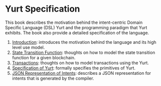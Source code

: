 # Yurt Specification

This book describes the motivation behind the intent-centric Domain Specific Language (DSL) Yurt and the programming paradigm that Yurt exhibits. The book also provide a detailed specification of the language.

1. [Introduction](intro/introduction.md): introduces the motivation behind the language and its high level use model.
1. [State Transition Function](intro/state_transition_function.md): thoughts on how to model the state transition function for a given blockchain.
1. [Transactions](intro/transactions.md): thoughts on how to model transactions using the Yurt.
1. [Specification of Yurt](yurt/yurt_spec.md): formally specifies the primitives of Yurt.
1. [JSON Representation of Intents](json/json_intents.md): describes a JSON representation for intents that is generated by the compiler.
